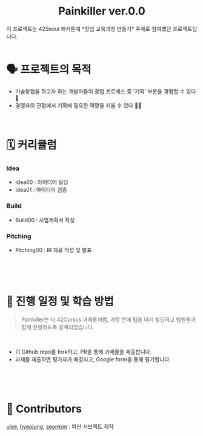 <h1 align="center">Painkiller ver.0.0</h1>
이 프로젝트는
42Seoul 해커톤에 *창업 교육과정 만들기*
주제로 참여했던 프로젝트입니다.<br/><br/>   

# 🗣 프로젝트의 목적
- 기술창업을 하고자 하는 개발자들이 창업 프로세스 중 '기획' 부분을 경험할 수 있다 🧐
- 경영자의 관점에서 기획에 필요한 역량을 키울 수 있다 💪🏻
<br/><br/><br/>

# 🗓 커리큘럼

### Idea
- Idea00 : 아이디어 빌딩
- Idea01 : 아이디어 검증

### Build
- Build00 : 사업계획서 작성

### Pitching
- Pitching00 : IR 자료 작성 및 발표

<br/><br/><br/>

# 📝 진행 일정 및 학습 방법

> Painkiller는 타 42Cursus 과제들처럼, 과정 전에 팀을 미리 빌딩하고 팀원들과 함께 진행하도록 설계되었습니다.
<br/>

- 이 Github repo를 fork하고, PR을 통해 과제물을 제출합니다.
- 과제를 제출하면 평가자가 매칭되고, Google form을 통해 평가됩니다.

<br/><br/><br/>
# 💌 Contributors
[ulee](https://github.com/usanglee), [hyeojung](https://github.com/Hyeonji-Jung), [seonkim](https://github.com/nfl1ryxditimo12) : 피신 서브젝트 제작
